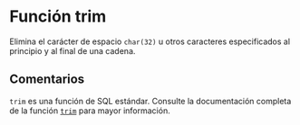 ﻿---
SidebarGroup: "t"
Autogenerated: true
---

# Función  trim

Elimina el carácter de espacio `char(32)` u otros caracteres especificados al principio y al final de una cadena.

## Comentarios 

`trim` es una función de SQL estándar. Consulte la documentación completa de la función [`trim`](https://learn.microsoft.com/es-es/sql/t-sql/functions/trim-transact-sql) para mayor información.
